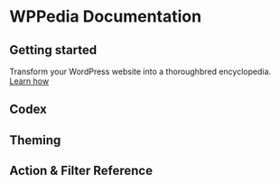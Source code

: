 # WPPedia Documentation

## Getting started
Transform your WordPress website into a thoroughbred encyclopedia.  
[Learn how](./getting-started.md)

## Codex

## Theming

## Action & Filter Reference

